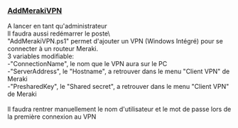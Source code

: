 ### [AddMerakiVPN](AddMerakiVPN.ps1) ###
A lancer en tant qu'administrateur\
Il faudra aussi redémarrer le poste\ 
\
"AddMerakiVPN.ps1" permet d'ajouter un VPN (Windows Intégré) pour se connecter à un routeur Meraki.\
3 variables modifiable:\
-"ConnectionName", le nom que le VPN aura sur le PC\
-"ServerAddress", le "Hostname", a retrouver dans le menu "Client VPN" de Meraki\
-"PresharedKey", le "Shared secret", a retrouver dans le menu "Client VPN" de Meraki\
\
Il faudra rentrer manuellement le nom d'utilisateur et le mot de passe lors de la première connexion au VPN
